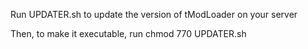 Run UPDATER.sh to update the version of tModLoader on your server

Then, to make it executable, run chmod 770 UPDATER.sh
